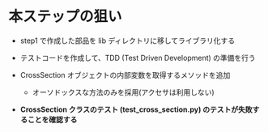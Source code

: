 # 本ステップの狙い

- step1 で作成した部品を lib ディレクトリに移してライブラリ化する

- テストコードを作成して、TDD (Test Driven Development) の準備を行う

- CrossSection オブジェクトの内部変数を取得するメソッドを追加
  - オーソドックスな方法のみを採用(アクセサは利用しない)

- **CrossSection クラスのテスト (test_cross_section.py) のテストが失敗することを確認する**